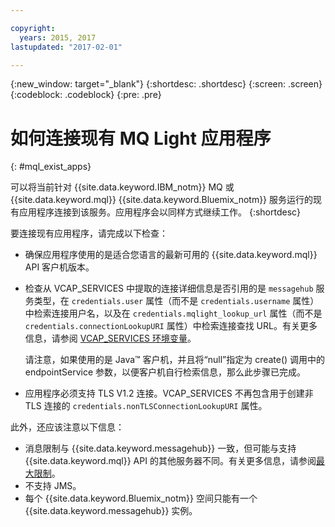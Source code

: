 ```yaml
---

copyright:
  years: 2015, 2017
lastupdated: "2017-02-01"

---
```


{:new_window: target="_blank"}
{:shortdesc: .shortdesc}
{:screen: .screen}
{:codeblock: .codeblock}
{:pre: .pre}

# 如何连接现有 MQ Light 应用程序
{: #mql_exist_apps}

可以将当前针对 {{site.data.keyword.IBM_notm}} MQ 或 {{site.data.keyword.mql}}
{{site.data.keyword.Bluemix_notm}} 服务运行的现有应用程序连接到该服务。应用程序会以同样方式继续工作。
{:shortdesc}

要连接现有应用程序，请完成以下检查：

* 确保应用程序使用的是适合您语言的最新可用的 {{site.data.keyword.mql}} API 客户机版本。
* 检查从 VCAP_SERVICES 中提取的连接详细信息是否引用的是 <code>messagehub</code> 服务类型，在 <code>credentials.user</code> 属性（而不是 <code>credentials.username</code> 属性）中检索连接用户名，以及在 <code>credentials.mqlight_lookup_url</code> 属性（而不是 <code>credentials.connectionLookupURI</code> 属性）中检索连接查找 URL。有关更多信息，请参阅 [VCAP_SERVICES 环境变量](/docs/services/MessageHub/messagehub071.html)。

	请注意，如果使用的是 Java&trade; 客户机，并且将“null”指定为 create() 调用中的 endpointService 参数，以便客户机自行检索信息，那么此步骤已完成。
	
* 应用程序必须支持 TLS V1.2 连接。VCAP_SERVICES 不再包含用于创建非 TLS 连接的 <code>credentials.nonTLSConnectionLookupURI</code> 属性。

此外，还应该注意以下信息：

* 消息限制与 {{site.data.keyword.messagehub}} 一致，但可能与支持 {{site.data.keyword.mql}} API 的其他服务器不同。有关更多信息，请参阅[最大限制](/docs/services/MessageHub/messagehub083.html)。
* 不支持 JMS。
* 每个 {{site.data.keyword.Bluemix_notm}} 空间只能有一个 {{site.data.keyword.messagehub}} 实例。
